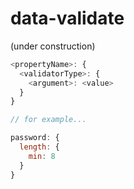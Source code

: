 # data-validate

(under construction)

```javascript
<propertyName>: {
  <validatorType>: {
    <argument>: <value>
  }
}
```

```javascript
// for example...

password: {
  length: {
    min: 8
  }
}
```